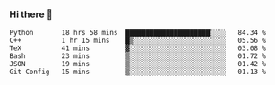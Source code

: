 ### Hi there 👋

<!--START_SECTION:waka-->

```text
Python       18 hrs 58 mins  █████████████████████░░░░   84.34 %
C++          1 hr 15 mins    █▒░░░░░░░░░░░░░░░░░░░░░░░   05.56 %
TeX          41 mins         ▓░░░░░░░░░░░░░░░░░░░░░░░░   03.08 %
Bash         23 mins         ▒░░░░░░░░░░░░░░░░░░░░░░░░   01.72 %
JSON         19 mins         ▒░░░░░░░░░░░░░░░░░░░░░░░░   01.42 %
Git Config   15 mins         ▒░░░░░░░░░░░░░░░░░░░░░░░░   01.13 %
```

<!--END_SECTION:waka-->
